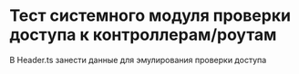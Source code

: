 # Тест системного модуля проверки доступа к контроллерам/роутам

В Header.ts занести данные для эмулирования проверки доступа
